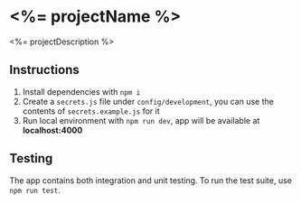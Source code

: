 # <%= projectName %>

<%= projectDescription %>

## Instructions

1. Install dependencies with `npm i`
2. Create a `secrets.js` file under `config/development`, you can use the contents of `secrets.example.js` for it
3. Run local environment with `npm run dev`, app will be available at **localhost:4000**

## Testing

The app contains both integration and unit testing. To run the test suite, use `npm run test`.

